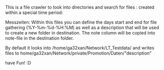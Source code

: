 This is a file crawler to look into directories and search for files :
	created within a special time period:

Messzeiten:
	Within this files you can define the days start and end for file gathering (%Y-%m-%d-%H:%M) 
	as well as a description that will be used to create a new folder in destination. The note column will be copied into note-file in the destination folder.

By default it looks into  /home/ga32xan/Network/LT_Testdata/ and writes files to 
home/ga32xan/Network/private/Promotion/Daten/"description"

have Fun! :D
